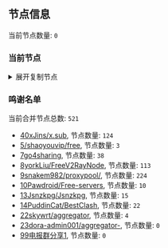 
## 节点信息
当前节点数量: `0`
### 当前节点
<details>
  <summary>展开复制节点</summary>

    

</details>

### 鸣谢名单
当前合并节点总数: `521`
- [40xJins/x.sub](https://github.com/0xJins/x.sub), 节点数量: `124`
- [5/shaoyouvip/free](https://github.com/shaoyouvip/free), 节点数量: `3`
- [7go4sharing](https://github.com/go4sharing), 节点数量: `38`
- [8yorkLiu/FreeV2RayNode](https://github.com/yorkLiu/FreeV2RayNode), 节点数量: `113`
- [9snakem982/proxypool/](https://github.com/snakem982/proxypool/), 节点数量: `224`
- [10Pawdroid/Free-servers](https://github.com/Pawdroid/Free-servers), 节点数量: `10`
- [13Jsnzkpg/Jsnzkpg](https://github.com/Jsnzkpg/Jsnzkpg), 节点数量: `15`
- [14PuddinCat/BestClash](https://github.com/PuddinCat/BestClash), 节点数量: `22`
- [22skywrt/aggregator](https://github.com/skywrt/aggregator), 节点数量: `4`
- [23dora-admin001/aggregator-](https://github.com/dora-admin001/aggregator-), 节点数量: `0`
- [99电报群分享1](https://github.com/cdddbc/getAirport), 节点数量: `0`


